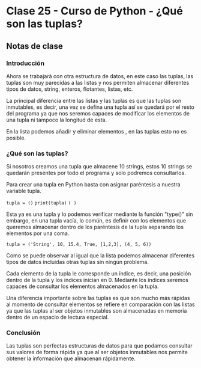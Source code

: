 # Clase 25 - Curso de Python - ¿Qué son las tuplas?

## Notas de clase


### Introducción
Ahora se trabajará con otra estructura de datos, en este caso las tuplas, las tuplas son muy parecidas a las listas y nos permiten almacenar diferentes tipos de datos, string, enteros, flotantes, listas, etc.

La principal diferencia entre las listas y las tuplas es que las tuplas son inmutables, es decir, una vez se defina una tupla así se quedará por el resto del programa ya que nos seremos capaces de modificar los elementos de una tupla ni tampoco la longitud de esta.

En la lista podemos añadir y eliminar elementos , en las tuplas esto no es posible.


### ¿Qué son las tuplas?


Si nosotros creamos una tupla que almacene 10 strings, estos 10 strings se quedarán presentes por todo el programa y solo podremos consultarlos.

Para crear una tupla en Python basta con asignar paréntesis a nuestra variable tupla.

`tupla = ()`
`print(tupla)`
`( )`

Esta ya es una tupla y lo podemos verificar mediante la función "type()" sin embargo, en una tupla vacía, lo común, es definir con los elementos que queremos almacenar dentro de los paréntesis de la tupla separando los elementos por una coma.  

`tupla = ('String', 10, 15.4, True, [1,2,3], (4, 5, 6))`

Como se puede observar al igual que la lista podemos almacenar diferentes tipos de datos incluidas otras tuplas sin ningún problema.

Cada elemento de la tupla le corresponde un índice, es decir, una posición dentro de la tupla y los índices inician en 0. Mediante los índices seremos capaces de consultar los elementos almacenados en la tupla.

Una diferencia importante sobre las tuplas es que son mucho más rápidas al momento de consultar elementos se refiere en comparación con las listas ya que las tuplas al ser objetos inmutables son almacenadas en memoria dentro de un espacio de lectura especial.


### Conclusión 

Las tuplas son perfectas estructuras de datos para que podamos consultar sus valores de forma rápida ya que al ser objetos inmutables nos permite obtener la información que almacenan rápidamente. 